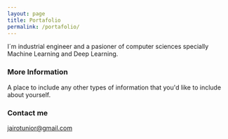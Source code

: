 ```yaml
---
layout: page
title: Portafolio
permalink: /portafolio/
---
```


I´m industrial engineer and a pasioner of computer sciences specially Machine Learning and Deep Learning.

### More Information

A place to include any other types of information that you'd like to include about yourself.

### Contact me

[jairotunior@gmail.com](mailto:jairotunior@gmail.com)
